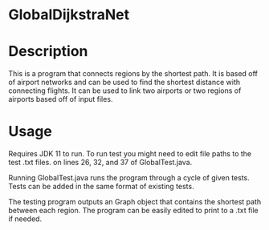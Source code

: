 # GlobalDijkstraNet

# Description

This is a program that connects regions by the shortest path. It is based off of airport networks and can be used to find the shortest distance with connecting flights.
It can be used to link two airports or two regions of airports based off of input files.

# Usage
 
Requires JDK 11 to run. To run test you might need to edit file paths to the test .txt files. on lines 26, 32, and 37 of GlobalTest.java. 

Running GlobalTest.java runs the program through a cycle of given tests. Tests can be added in the same format of existing tests. 

The testing program outputs an Graph object that contains the shortest path between each region. The program can be easily edited to print to a .txt file if needed.

